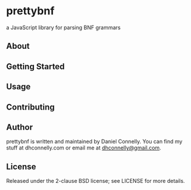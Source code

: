 prettybnf
=========

a JavaScript library for parsing BNF grammars

About
-----

Getting Started
---------------

Usage
-----

Contributing
------------

Author
------

prettybnf is written and maintained by Daniel Connelly.  You can find my stuff
at dhconnelly.com or email me at dhconnelly@gmail.com.

License
-------

Released under the 2-clause BSD license; see LICENSE for more details.
